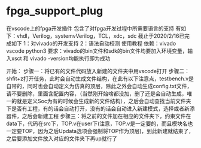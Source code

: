 <!--
 * #Author       : sterben(Duan)
 * #LastAuthor   : sterben(Duan)
 * #Date         : 2020-02-15 12:14:01
 * #lastTime     : 2020-02-15 22:24:38
 * #FilePath     : \README.md
 * #Description  : 
 -->

# fpga_support_plug

在vscode上的fpga开发插件
包含了对fpga开发过程中所需要语言的支持
有如下：vhdl，Verilog，systemvVerilog，TCL，xdc，sdc
截止于2020/2/16已完成如下
1：对vivado的开发支持
2：语法自动校测
使用教程
依赖：vivado vscode python3
要求：vivado的bin文件和sdk的bin文件均要加入环境变量，输入xsct 和 vivado -version均能执行即为成功

开始：
步骤一：将已有的文件代码放入新建的文件夹中用vscode打开
步骤二：shfit+z打开任务，此时会自动生成文件结构，在此有以下注意点，testbench.v是自带的，同时也会自动定义为仿真的顶层，除此之外会自动生成config.txt文件，请不要删除，里面含配置内容，（当然刚开始啥都没加，删了还是会自动生成，唯一的就是定义Soc为有的时候会生成新的文件结构），之后会自动查找当前文件夹下是否有工程，有的话会自动打开，没有的话会自动进入新建模式，选择或者新添器件，之后会新建工程
步骤三：将之前的文件加在相应的文件夹下，约束文件在data下，代码在src下，TOP.v在user下(注意，TOP.v是一定要的，而且模块名也一定要TOP，因为之后Updata选项会强制将TOP作为顶层)，到此新建就结束了，之后要添加文件放入对应的文件夹下再up就行了

